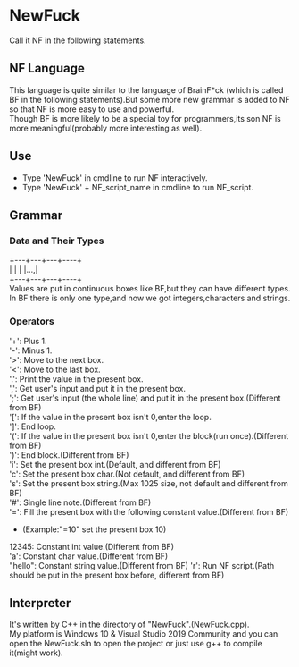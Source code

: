 # NewFuck  
Call it NF in the following statements.  

## NF Language  

This language is quite similar to the language of BrainF*ck (which is called BF in the following statements).But some more new grammar is added to NF so that NF is more easy to use and powerful.  
Though BF is more likely to be a special toy for programmers,its son NF is more meaningful(probably more interesting as well).  

## Use

* Type 'NewFuck' in cmdline to run NF interactively.  
* Type 'NewFuck' + NF_script_name in cmdline to run NF_script.  

## Grammar
### Data and Their Types

+---+---+---+----+  
|    |    |    |...,|  
+---+---+---+----+  
Values are put in continuous boxes like BF,but they can have different types. In BF there is only one type,and now we got integers,characters and strings.  
### Operators
'+': Plus 1.  
'-': Minus 1.  
'>': Move to the next box.  
'<': Move to the last box.  
'.': Print the value in the present box.  
',': Get user's input and put it in the present box.  
';': Get user's input (the whole line) and put it in the present box.(Different from BF)  
'[': If the value in the present box isn't 0,enter the loop.  
']': End loop.  
'(': If the value in the present box isn't 0,enter the block(run once).(Different from BF)  
')': End block.(Different from BF)  
'i': Set the present box int.(Default, and different from BF)  
'c': Set the present box char.(Not default, and different from BF)  
's': Set the present box string.(Max 1025 size, not default and different from BF)  
'#': Single line note.(Different from BF)  
'=': Fill the present box with the following constant value.(Different from BF)   

* (Example:"=10" set the present box 10)   

12345: Constant int value.(Different from BF)  
'a': Constant char value.(Different from BF)  
"hello": Constant string value.(Different from BF)
'r': Run NF script.(Path should be put in the present box before, different from BF)    

## Interpreter
It's written by C++ in the directory of "NewFuck".(NewFuck.cpp).  
My platform is Windows 10 & Visual Studio 2019 Community and you can open the NewFuck.sln to open the project or just use g++ to compile it(might work).  